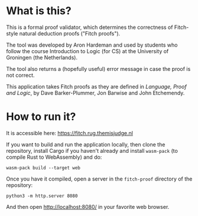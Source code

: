 # What is this?

This is a formal proof validator, which determines the correctness of Fitch-style natural deduction proofs ("Fitch proofs").

The tool was developed by Aron Hardeman and used by students who follow the course Introduction to Logic (for CS) at the University of Groningen (the Netherlands).

The tool also returns a (hopefully useful) error message in case the proof is not correct.

This application takes Fitch proofs as they are defined in *Language, Proof and Logic*, by Dave Barker-Plummer, Jon Barwise and John Etchemendy.

# How to run it?

It is accessible here: <https://fitch.rug.themisjudge.nl>

If you want to build and run the application locally, then clone the repository, install Cargo if you haven't already and install `wasm-pack` (to compile Rust to WebAssembly) and do:

```
wasm-pack build --target web
```

Once you have it compiled, open a server in the `fitch-proof` directory of the repository:
```
python3 -m http.server 8080
```

And then open [http://localhost:8080/](http://localhost:8080/) in your favorite web browser.
